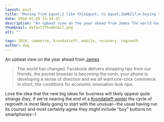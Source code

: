 ```yaml
---
layout: post
title: "Moving from &quot;I like this&quot; to &quot;I&#8217;m buying that&quot;"
date: 2010-01-05 13:34:25
description: "An upbeat view on the year ahead from James The world has changed. Facebook delivers shopping tips from our friends, the pocket browser is becoming the norm, your phone is developing a sense of direction and we all want one-click&#8230;"
thumbnail: defaultThumbnail.png
alt: ""

tags: 2010, commerce, krondatieff, mobile, recovery, regrowth
author: dug
---
```


<p>An upbeat view on the year ahead from <a href="http://www.collaboratemarketing.com/modernmarketing/2010/01/from-like-this-to-buy-that.html">James</a></p>

<blockquote><p>The world has changed.  Facebook delivers shopping tips from our friends, the pocket browser is becoming the norm, your phone is developing a sense of direction and we all want one-click commerce.  In short, the conditions for economic innovation look ripe.</p></blockquote>

<p>Love the idea that the new big ideas for business will likely <em>appear quite strange</em> (hey, if we're nearing the end of a <a href="http://en.wikipedia.org/wiki/Kondratiev_wave">Krondatieff winter</a> the cycle of regrowth is most likely going to start with the unusual--the usual having run its course) and most certainly agree they might include "buy" buttons on smartphones:-)</p>
